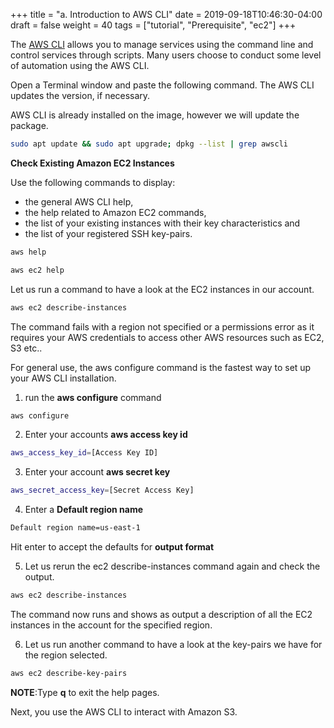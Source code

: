 +++
title = "a. Introduction to AWS CLI"
date = 2019-09-18T10:46:30-04:00
draft = false
weight = 40
tags = ["tutorial", "Prerequisite", "ec2"]
+++

The [AWS CLI](https://aws.amazon.com/cli/) allows you to manage services using the command line and control services through scripts. Many users choose to conduct some level of automation using the AWS CLI.

Open a Terminal window and paste the following command. The AWS CLI updates the version, if necessary.

AWS CLI is already installed on the image, however we will update the package.

```bash
sudo apt update && sudo apt upgrade; dpkg --list | grep awscli
```

**Check Existing Amazon EC2 Instances**

Use the following commands to display:

- the general AWS CLI help,
- the help related to Amazon EC2 commands,
- the list of your existing instances with their key characteristics and
- the list of your registered SSH key-pairs.

```bash
aws help
```
```bash
aws ec2 help
```
Let us run a command to have a look at the EC2 instances in our account.

```bash
aws ec2 describe-instances
```
The command fails with a region not specified or a permissions error as it requires your AWS credentials to access other AWS resources such as EC2, S3 etc..

For general use, the aws configure command is the fastest way to set up your AWS CLI installation.

1.	run the **aws configure** command

```bash
aws configure
```

2.	Enter your accounts **aws access key id**

```bash
aws_access_key_id=[Access Key ID]
```

3.	Enter your account **aws secret key**

```bash
aws_secret_access_key=[Secret Access Key]

```

4.	Enter a **Default region name**

```bash
Default region name=us-east-1
```

Hit enter to accept the defaults for  **output format**


5.	Let us rerun the ec2 describe-instances command again and check the output.

```bash
aws ec2 describe-instances
```

The command now runs and shows as output a description of all the EC2 instances in the account for the specified region.

6.	Let us run another command to have a look at the key-pairs we have for the region selected.

```bash
aws ec2 describe-key-pairs
```
**NOTE**:Type **q** to exit the help pages.

Next, you use the AWS CLI to interact with Amazon S3.
